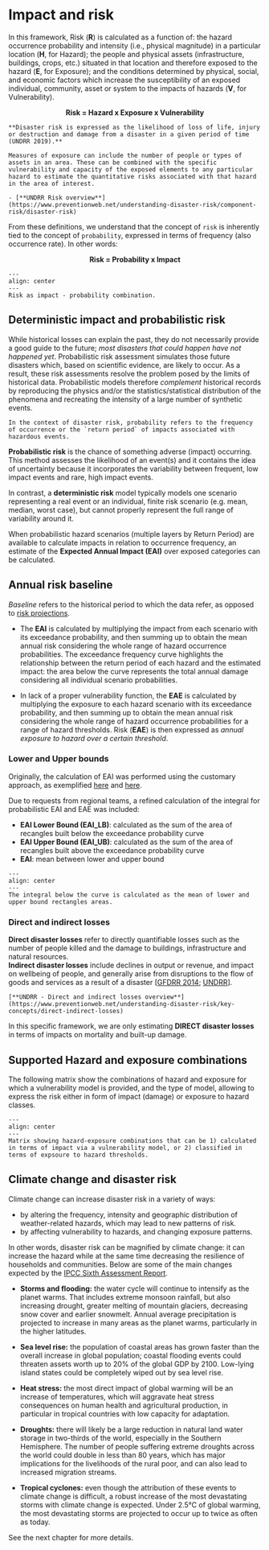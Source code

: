 # Impact and risk

In this framework, Risk (**R**) is calculated as a function of: the hazard occurrence probability and intensity (i.e., physical magnitude) in a particular location (**H**, for Hazard); the people and physical assets (infrastructure, buildings, crops, etc.) situated in that location and therefore exposed to the hazard (**E**, for Exposure); and the conditions determined by physical, social, and economic factors which increase the susceptibility of an exposed individual, community, asset or system to the impacts of hazards (**V**, for Vulnerability).

<span style="font-size: 120%;"><p align="center" size=+2><b>Risk = Hazard x Exposure x Vulnerability</b></p></span>

```{seealso}
**Disaster risk is expressed as the likelihood of loss of life, injury or destruction and damage from a disaster in a given period of time (UNDRR 2019).**

Measures of exposure can include the number of people or types of assets in an area. These can be combined with the specific vulnerability and capacity of the exposed elements to any particular hazard to estimate the quantitative risks associated with that hazard in the area of interest.

- [**UNDRR Risk overview**](https://www.preventionweb.net/understanding-disaster-risk/component-risk/disaster-risk)
```

From these definitions, we understand that the concept of `risk` is inherently tied to the concept of `probability`, expressed in terms of frequency (also occurrence rate). In other words:

<span style="font-size: 120%;"><p align="center" size=+2><b>Risk = Probability x Impact</b></p></span>

```{figure} images/risk_impact_rate.png
---
align: center
---
Risk as impact - probability combination.
```

## Deterministic impact and probabilistic risk
While historical losses can explain the past, they do not necessarily provide a good guide to the future; *most disasters that could happen have not happened yet*. Probabilistic risk assessment simulates those future disasters which, based on scientific evidence, are likely to occur. As a result, these risk assessments resolve the problem posed by the limits of historical data. Probabilistic models therefore *complement* historical records by reproducing the physics and/or the statistics/statistical distribution of the phenomena and recreating the intensity of a large number of synthetic events.

```{note}
In the context of disaster risk, probability refers to the frequency of occurrence or the `return period` of impacts associated with hazardous events.
```

**Probabilistic risk** is the chance of something adverse (impact) occurring. This method assesses the likelihood of an event(s) and it contains the idea of uncertainty because it incorporates the variability between frequent, low impact events and rare, high impact events.

In contrast, a **deterministic risk** model typically models one scenario representing a real event or an individual, finite risk scenario (e.g. mean, median, worst case), but cannot properly represent the full range of variability around it.
 
When probabilistic hazard scenarios (multiple layers by Return Period) are available to calculate impacts in relation to occurrence frequency, an estimate of the **Expected Annual Impact (EAI)** over exposed categories can be calculated.

## Annual risk baseline
*Baseline* refers to the historical period to which the data refer, as opposed to [risk projections](#climate-change-and-disaster-risk).

- The **EAI** is calculated by multiplying the impact from each scenario with its exceedance probability, and then summing up to obtain the mean annual risk considering the whole range of hazard occurrence probabilities. The exceedance frequency curve highlights the relationship between the return period of each hazard and the estimated impact: the area below the curve represents the total annual damage considering all individual scenario probabilities.

- In lack of a proper vulnerability function, the **EAE** is calculated by multiplying the exposure to each hazard scenario with its exceedance probability, and then summing up to obtain the mean annual risk considering the whole range of hazard occurrence probabilities for a range of hazard thresholds. Risk (**EAE**) is then expressed as *annual exposure to hazard over a certain threshold*.

### Lower and Upper bounds
Originally, the calculation of EAI was performed using the customary approach, as exemplified [here](https://storymaps.arcgis.com/stories/7878c89c592e4a78b45f03b4b696ccac) and [here](https://www.researchgate.net/publication/334005888_A_global_multi-hazard_risk_analysis_of_road_and_railway_infrastructure_assets).

Due to requests from regional teams, a refined calculation of the integral for probabilistic EAI and EAE was included:

- **EAI Lower Bound (EAI_LB)**: calculated as the sum of the area of recangles built below the exceedance probability curve
- **EAI Upper Bound (EAI_UB)**: calculated as the sum of the area of recangles built above the exceedance probability curve
- **EAI**: mean between lower and upper bound

```{figure} images/lowerupper.png
---
align: center
---
The integral below the curve is calculated as the mean of lower and upper bound rectangles areas.
```

### Direct and indirect losses

**Direct disaster losses** refer to directly quantifiable losses such as the number of people killed and the damage to buildings, infrastructure and natural resources.<br>**Indirect disaster losses** include declines in output or revenue, and impact on wellbeing of people, and generally arise from disruptions to the flow of goods and services as a result of a disaster [[GFDRR 2014](https://pure.iiasa.ac.at/id/eprint/11138/); [UNDRR](https://www.undrr.org/global-assessment-report-disaster-risk-reduction-gar)].

```{seealso}
[**UNDRR - Direct and indirect losses overview**](https://www.preventionweb.net/understanding-disaster-risk/key-concepts/direct-indirect-losses)
```

In this specific framework, we are only estimating **DIRECT disaster losses** in terms of impacts on mortality and built-up damage.

## Supported Hazard and exposure combinations
The following matrix show the combinations of hazard and exposure for which a vulnerability model is provided, and the type of model, allowing to express the risk either in form of impact (damage) or exposure to hazard classes.

```{figure} images/rsk_combo.png
---
align: center
---
Matrix showing hazard-exposure combinations that can be 1) calculated in terms of impact via a vulnerability model, or 2) classified in terms of expsoure to hazard thresholds.
```

## Climate change and disaster risk
Climate change can increase disaster risk in a variety of ways:
- by altering the frequency, intensity and geographic distribution of weather-related hazards, which may lead to new patterns of risk.
- by affecting vulnerability to hazards, and changing exposure patterns.

In other words, disaster risk can be magnified by climate change: it can increase the hazard while at the same time decreasing the resilience of households and communities. Below are some of the main changes expected by the [IPCC Sixth Assessment Report](https://www.ipcc.ch/report/sixth-assessment-report-cycle/).

- **Storms and flooding:** the water cycle will continue to intensify as the planet warms. That includes extreme monsoon rainfall, but also increasing drought, greater melting of mountain glaciers, decreasing snow cover and earlier snowmelt. Annual average precipitation is projected to increase in many areas as the planet warms, particularly in the higher latitudes.

- **Sea level rise:** the population of coastal areas has grown faster than the overall increase in global population; coastal flooding events could threaten assets worth up to 20% of the global GDP by 2100. Low-lying island states could be completely wiped out by sea level rise.

- **Heat stress:** the most direct impact of global warming will be an increase of temperatures, which will aggravate heat stress consequences on human health and agricultural production, in particular in tropical countries with low capacity for adaptation.

- **Droughts:** there will likely be a large reduction in natural land water storage in two-thirds of the world, especially in the Southern Hemisphere. The number of people suffering extreme droughts across the world could double in less than 80 years, which has major implications for the livelihoods of the rural poor, and can also lead to increased migration streams.

- **Tropical cyclones:** even though the attribution of these events to climate change is difficult, a robust increase of the most devastating storms with climate change is expected. Under 2.5°C of global warming, the most devastating storms are projected to occur up to twice as often as today.

See the next chapter for more details.